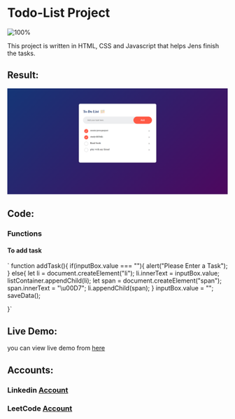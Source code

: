 # Todo-List Project

![100%](https://progress-bar.dev/100/?title=Done)

This project is written in HTML, CSS and Javascript that helps Jens finish the tasks.

## Result:

![img](./images/project-1.png)



## Code:
### Functions
#### To add task
 ` function addTask(){
    if(inputBox.value === ""){
        alert("Please Enter a Task");
    }
    else{
        let li = document.createElement("li");
        li.innerText = inputBox.value;
        listContainer.appendChild(li);
        let span = document.createElement("span");
        span.innerText = "\u00D7";
        li.appendChild(span);
    }
    inputBox.value = "";
    saveData();

}`

## Live Demo:

you can view live demo from [here](https://mahmoud128.github.io/Todo-list/)

## Accounts:
### Linkedin [Account](https://www.linkedin.com/in/mahmoud-khaleel-78932a1b5/)
### LeetCode [Account](https://leetcode.com/mahmoud_khaleel/)
